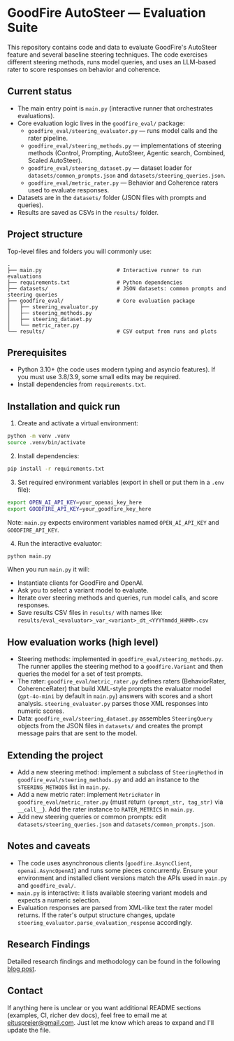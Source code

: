 # GoodFire AutoSteer — Evaluation Suite

This repository contains code and data to evaluate GoodFire's AutoSteer feature and several baseline steering techniques. The code exercises different steering methods, runs model queries, and uses an LLM-based rater to score responses on behavior and coherence.

## Current status

- The main entry point is `main.py` (interactive runner that orchestrates evaluations).
- Core evaluation logic lives in the `goodfire_eval/` package:
   - `goodfire_eval/steering_evaluator.py` — runs model calls and the rater pipeline.
   - `goodfire_eval/steering_methods.py` — implementations of steering methods (Control, Prompting, AutoSteer, Agentic search, Combined, Scaled AutoSteer).
   - `goodfire_eval/steering_dataset.py` — dataset loader for `datasets/common_prompts.json` and `datasets/steering_queries.json`.
   - `goodfire_eval/metric_rater.py` — Behavior and Coherence raters used to evaluate responses.
- Datasets are in the `datasets/` folder (JSON files with prompts and queries).
- Results are saved as CSVs in the `results/` folder.

## Project structure

Top-level files and folders you will commonly use:

```
.
├── main.py                        # Interactive runner to run evaluations
├── requirements.txt               # Python dependencies
├── datasets/                      # JSON datasets: common prompts and steering queries
├── goodfire_eval/                 # Core evaluation package
│   ├── steering_evaluator.py
│   ├── steering_methods.py
│   ├── steering_dataset.py
│   └── metric_rater.py
└── results/                       # CSV output from runs and plots
```

## Prerequisites

- Python 3.10+ (the code uses modern typing and asyncio features). If you must use 3.8/3.9, some small edits may be required.
- Install dependencies from `requirements.txt`.

## Installation and quick run

1. Create and activate a virtual environment:

```bash
python -m venv .venv
source .venv/bin/activate
```

2. Install dependencies:

```bash
pip install -r requirements.txt
```

3. Set required environment variables (export in shell or put them in a `.env` file):

```bash
export OPEN_AI_API_KEY=your_openai_key_here
export GOODFIRE_API_KEY=your_goodfire_key_here
```

Note: `main.py` expects environment variables named `OPEN_AI_API_KEY` and `GOODFIRE_API_KEY`.

4. Run the interactive evaluator:

```bash
python main.py
```

When you run `main.py` it will:
- Instantiate clients for GoodFire and OpenAI.
- Ask you to select a variant model to evaluate.
- Iterate over steering methods and queries, run model calls, and score responses.
- Save results CSV files in `results/` with names like:
   `results/eval_<evaluator>_var_<variant>_dt_<YYYYmmdd_HHMM>.csv`

## How evaluation works (high level)

- Steering methods: implemented in `goodfire_eval/steering_methods.py`. The runner applies the steering method to a `goodfire.Variant` and then queries the model for a set of test prompts.
- The rater: `goodfire_eval/metric_rater.py` defines raters (BehaviorRater, CoherenceRater) that build XML-style prompts the evaluator model (`gpt-4o-mini` by default in `main.py`) answers with scores and a short analysis. `steering_evaluator.py` parses those XML responses into numeric scores.
- Data: `goodfire_eval/steering_dataset.py` assembles `SteeringQuery` objects from the JSON files in `datasets/` and creates the prompt message pairs that are sent to the model.

## Extending the project

- Add a new steering method: implement a subclass of `SteeringMethod` in `goodfire_eval/steering_methods.py` and add an instance to the `STEERING_METHODS` list in `main.py`.
- Add a new metric rater: implement `MetricRater` in `goodfire_eval/metric_rater.py` (must return `(prompt_str, tag_str)` via `__call__`). Add the rater instance to `RATER_METRICS` in `main.py`.
- Add new steering queries or common prompts: edit `datasets/steering_queries.json` and `datasets/common_prompts.json`.

## Notes and caveats

- The code uses asynchronous clients (`goodfire.AsyncClient`, `openai.AsyncOpenAI`) and runs some pieces concurrently. Ensure your environment and installed client versions match the APIs used in `main.py` and `goodfire_eval/`.
- `main.py` is interactive: it lists available steering variant models and expects a numeric selection.
- Evaluation responses are parsed from XML-like text the rater model returns. If the rater's output structure changes, update `steering_evaluator.parse_evaluation_response` accordingly.

## Research Findings

Detailed research findings and methodology can be found in the following [blog post](https://www.alignmentforum.org/posts/6dpKhtniqR3rnstnL/mind-the-coherence-gap-lessons-from-steering-llama-with-1?utm_campaign=post_share&utm_source=link).

## Contact

If anything here is unclear or you want additional README sections (examples, CI, richer dev docs), feel free to email me at eitusprejer@gmail.com. Just let me know which areas to expand and I'll update the file.
